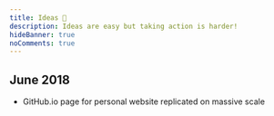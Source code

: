 ```yaml
---
title: Ideas 🧠️
description: Ideas are easy but taking action is harder!
hideBanner: true
noComments: true
---
```


## June 2018

- GitHub.io page for personal website replicated on massive scale

